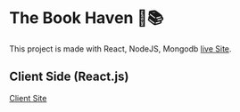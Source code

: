 # The Book Haven 📕📚

This project is made with React, NodeJS, Mongodb
[live Site](https://book-haven-76cf9.web.app/).

## Client Side (React.js)

[Client Site](https://github.com/Porgramming-Hero-web-course/full-stack-client-Abu-Hojayfa)
